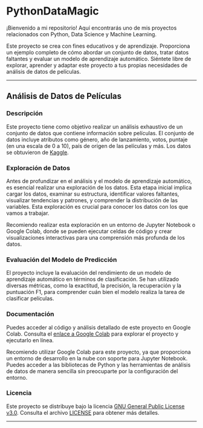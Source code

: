 # PythonDataMagic

¡Bienvenido a mi repositorio! Aquí encontrarás uno de mis proyectos relacionados con Python, Data Science y Machine Learning. 


Este proyecto se crea con fines educativos y de aprendizaje. Proporciona un ejemplo completo de cómo abordar un conjunto de datos, tratar datos faltantes y evaluar un modelo de aprendizaje automático. Siéntete libre de explorar, aprender y adaptar este proyecto a tus propias necesidades de análisis de datos de películas.

---

## Análisis de Datos de Películas

### Descripción

Este proyecto tiene como objetivo realizar un análisis exhaustivo de un conjunto de datos que contiene información sobre películas. El conjunto de datos incluye atributos como género, año de lanzamiento, votos, puntaje (en una escala de 0 a 10), país de origen de las películas y más. Los datos se obtuvieron de [Kaggle](https://www.kaggle.com/datasets/ashishkumarjayswal/movies-updated-data/data).

### Exploración de Datos

Antes de profundizar en el análisis y el modelo de aprendizaje automático, es esencial realizar una exploración de los datos. Esta etapa inicial implica cargar los datos, examinar su estructura, identificar valores faltantes, visualizar tendencias y patrones, y comprender la distribución de las variables. Esta exploración es crucial para conocer los datos con los que vamos a trabajar.

Recomiendo realizar esta exploración en un entorno de Jupyter Notebook o Google Colab, donde se pueden ejecutar celdas de código y crear visualizaciones interactivas para una comprensión más profunda de los datos.

### Evaluación del Modelo de Predicción

El proyecto incluye la evaluación del rendimiento de un modelo de aprendizaje automático en términos de clasificación. Se han utilizado diversas métricas, como la exactitud, la precisión, la recuperación y la puntuación F1, para comprender cuán bien el modelo realiza la tarea de clasificar películas.

### Documentación

Puedes acceder al código y análisis detallado de este proyecto en Google Colab. Consulta el [enlace a Google Colab](https://colab.research.google.com/drive/1o2kqGHAdMBaDR8wVeMoR3byCEmskg-Dl#scrollTo=Pe4Kwg8nQi8Q) para explorar el proyecto y ejecutarlo en línea.

Recomiendo utilizar Google Colab para este proyecto, ya que proporciona un entorno de desarrollo en la nube con soporte para Jupyter Notebook. Puedes acceder a las bibliotecas de Python y las herramientas de análisis de datos de manera sencilla sin preocuparte por la configuración del entorno.


### Licencia

Este proyecto se distribuye bajo la licencia [GNU General Public License v3.0](LICENSE). Consulta el archivo [LICENSE](LICENSE) para obtener más detalles.

----

